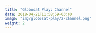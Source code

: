 ```yaml
---
title: "Globosat Play: Channel"
date: 2018-04-21T11:58:59-03:00
image: "img/globosat-play/2-channel.png"
weight: 2
---
```


